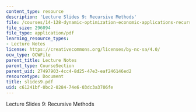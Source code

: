 ```yaml
---
content_type: resource
description: 'Lecture Slides 9: Recursive Methods'
file: /courses/14-128-dynamic-optimization-economic-applications-recursive-methods-spring-2003/c61241bf0bc2028474e603dc3a3706fe_slides9.pdf
file_size: 296094
file_type: application/pdf
learning_resource_types:
- Lecture Notes
license: https://creativecommons.org/licenses/by-nc-sa/4.0/
ocw_type: OCWFile
parent_title: Lecture Notes
parent_type: CourseSection
parent_uid: 27497903-4cc4-8d25-47e3-eaf246146ed2
resourcetype: Document
title: slides9.pdf
uid: c61241bf-0bc2-0284-74e6-03dc3a3706fe
---
```

Lecture Slides 9: Recursive Methods